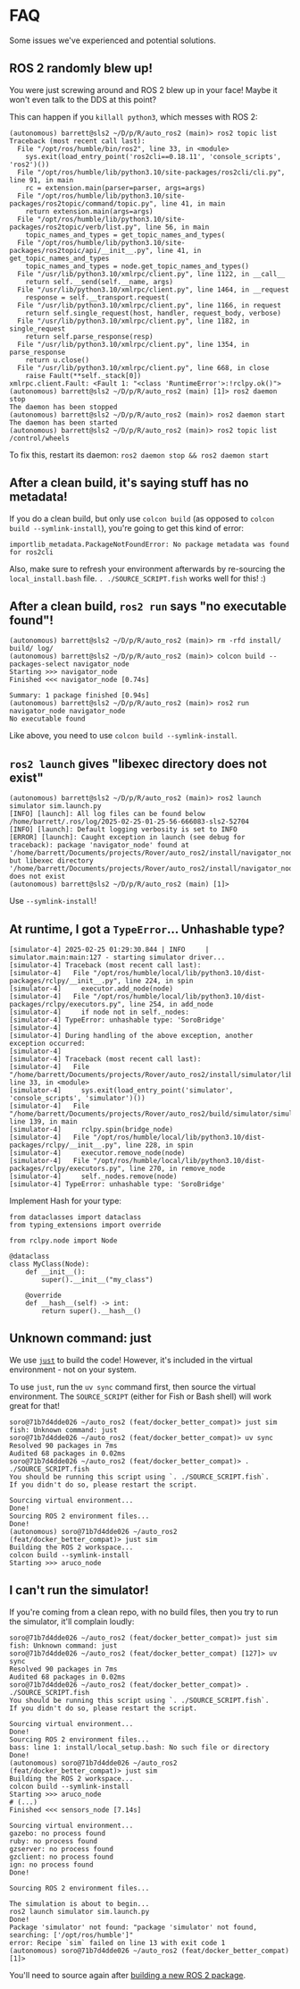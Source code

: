 # FAQ

Some issues we've experienced and potential solutions.

## ROS 2 randomly blew up!

You were just screwing around and ROS 2 blew up in your face! Maybe it won't even talk to the DDS at this point?

This can happen if you `killall python3`, which messes with ROS 2:

```python3
(autonomous) barrett@sls2 ~/D/p/R/auto_ros2 (main)> ros2 topic list
Traceback (most recent call last):
  File "/opt/ros/humble/bin/ros2", line 33, in <module>
    sys.exit(load_entry_point('ros2cli==0.18.11', 'console_scripts', 'ros2')())
  File "/opt/ros/humble/lib/python3.10/site-packages/ros2cli/cli.py", line 91, in main
    rc = extension.main(parser=parser, args=args)
  File "/opt/ros/humble/lib/python3.10/site-packages/ros2topic/command/topic.py", line 41, in main
    return extension.main(args=args)
  File "/opt/ros/humble/lib/python3.10/site-packages/ros2topic/verb/list.py", line 56, in main
    topic_names_and_types = get_topic_names_and_types(
  File "/opt/ros/humble/lib/python3.10/site-packages/ros2topic/api/__init__.py", line 41, in get_topic_names_and_types
    topic_names_and_types = node.get_topic_names_and_types()
  File "/usr/lib/python3.10/xmlrpc/client.py", line 1122, in __call__
    return self.__send(self.__name, args)
  File "/usr/lib/python3.10/xmlrpc/client.py", line 1464, in __request
    response = self.__transport.request(
  File "/usr/lib/python3.10/xmlrpc/client.py", line 1166, in request
    return self.single_request(host, handler, request_body, verbose)
  File "/usr/lib/python3.10/xmlrpc/client.py", line 1182, in single_request
    return self.parse_response(resp)
  File "/usr/lib/python3.10/xmlrpc/client.py", line 1354, in parse_response
    return u.close()
  File "/usr/lib/python3.10/xmlrpc/client.py", line 668, in close
    raise Fault(**self._stack[0])
xmlrpc.client.Fault: <Fault 1: "<class 'RuntimeError'>:!rclpy.ok()">
(autonomous) barrett@sls2 ~/D/p/R/auto_ros2 (main) [1]> ros2 daemon stop
The daemon has been stopped
(autonomous) barrett@sls2 ~/D/p/R/auto_ros2 (main)> ros2 daemon start
The daemon has been started
(autonomous) barrett@sls2 ~/D/p/R/auto_ros2 (main)> ros2 topic list
/control/wheels
```

To fix this, restart its daemon: `ros2 daemon stop && ros2 daemon start`

## After a clean build, it's saying stuff has no metadata!

If you do a clean build, but only use `colcon build` (as opposed to `colcon build --symlink-install`), you're going to get this kind of error:

```
importlib_metadata.PackageNotFoundError: No package metadata was found for ros2cli
```

Also, make sure to refresh your environment afterwards by re-sourcing the `local_install.bash` file. `. ./SOURCE_SCRIPT.fish` works well for this! :)

## After a clean build, `ros2 run` says "no executable found"!

```fish
(autonomous) barrett@sls2 ~/D/p/R/auto_ros2 (main)> rm -rfd install/ build/ log/
(autonomous) barrett@sls2 ~/D/p/R/auto_ros2 (main)> colcon build --packages-select navigator_node
Starting >>> navigator_node
Finished <<< navigator_node [0.74s]

Summary: 1 package finished [0.94s]
(autonomous) barrett@sls2 ~/D/p/R/auto_ros2 (main)> ros2 run navigator_node navigator_node
No executable found
```

Like above, you need to use `colcon build --symlink-install`.

## `ros2 launch` gives "libexec directory does not exist"

```fish
(autonomous) barrett@sls2 ~/D/p/R/auto_ros2 (main)> ros2 launch simulator sim.launch.py
[INFO] [launch]: All log files can be found below /home/barrett/.ros/log/2025-02-25-01-25-56-666083-sls2-52704
[INFO] [launch]: Default logging verbosity is set to INFO
[ERROR] [launch]: Caught exception in launch (see debug for traceback): package 'navigator_node' found at '/home/barrett/Documents/projects/Rover/auto_ros2/install/navigator_node', but libexec directory '/home/barrett/Documents/projects/Rover/auto_ros2/install/navigator_node/lib/navigator_node' does not exist
(autonomous) barrett@sls2 ~/D/p/R/auto_ros2 (main) [1]>
```

Use `--symlink-install`!

## At runtime, I got a `TypeError`... Unhashable type?

```python3
[simulator-4] 2025-02-25 01:29:30.844 | INFO     | simulator.main:main:127 - starting simulator driver...
[simulator-4] Traceback (most recent call last):
[simulator-4]   File "/opt/ros/humble/local/lib/python3.10/dist-packages/rclpy/__init__.py", line 224, in spin
[simulator-4]     executor.add_node(node)
[simulator-4]   File "/opt/ros/humble/local/lib/python3.10/dist-packages/rclpy/executors.py", line 254, in add_node
[simulator-4]     if node not in self._nodes:
[simulator-4] TypeError: unhashable type: 'SoroBridge'
[simulator-4]
[simulator-4] During handling of the above exception, another exception occurred:
[simulator-4]
[simulator-4] Traceback (most recent call last):
[simulator-4]   File "/home/barrett/Documents/projects/Rover/auto_ros2/install/simulator/lib/simulator/simulator", line 33, in <module>
[simulator-4]     sys.exit(load_entry_point('simulator', 'console_scripts', 'simulator')())
[simulator-4]   File "/home/barrett/Documents/projects/Rover/auto_ros2/build/simulator/simulator/main.py", line 139, in main
[simulator-4]     rclpy.spin(bridge_node)
[simulator-4]   File "/opt/ros/humble/local/lib/python3.10/dist-packages/rclpy/__init__.py", line 228, in spin
[simulator-4]     executor.remove_node(node)
[simulator-4]   File "/opt/ros/humble/local/lib/python3.10/dist-packages/rclpy/executors.py", line 270, in remove_node
[simulator-4]     self._nodes.remove(node)
[simulator-4] TypeError: unhashable type: 'SoroBridge'
```

Implement Hash for your type:

```python3
from dataclasses import dataclass
from typing_extensions import override

from rclpy.node import Node

@dataclass
class MyClass(Node):
    def __init__():
        super().__init__("my_class")

    @override
    def __hash__(self) -> int:
        return super().__hash__()
```

## Unknown command: just

We use [`just`](https://just.systems/man/en/) to build the code! However, it's included in the virtual environment - not on your system.

To use `just`, run the `uv sync` command first, then source the virtual environment. The `SOURCE_SCRIPT` (either for Fish or Bash shell) will work great for that!

```fish
soro@71b7d4dde026 ~/auto_ros2 (feat/docker_better_compat)> just sim
fish: Unknown command: just
soro@71b7d4dde026 ~/auto_ros2 (feat/docker_better_compat)> uv sync
Resolved 90 packages in 7ms
Audited 68 packages in 0.02ms
soro@71b7d4dde026 ~/auto_ros2 (feat/docker_better_compat)> . ./SOURCE_SCRIPT.fish
You should be running this script using `. ./SOURCE_SCRIPT.fish`.
If you didn't do so, please restart the script.

Sourcing virtual environment...
Done!
Sourcing ROS 2 environment files...
Done!
(autonomous) soro@71b7d4dde026 ~/auto_ros2 (feat/docker_better_compat)> just sim
Building the ROS 2 workspace...
colcon build --symlink-install
Starting >>> aruco_node
```

## I can't run the simulator!

If you're coming from a clean repo, with no build files, then you try to run the simulator, it'll complain loudly:

```fish
soro@71b7d4dde026 ~/auto_ros2 (feat/docker_better_compat)> just sim
fish: Unknown command: just
soro@71b7d4dde026 ~/auto_ros2 (feat/docker_better_compat) [127]> uv sync
Resolved 90 packages in 7ms
Audited 68 packages in 0.02ms
soro@71b7d4dde026 ~/auto_ros2 (feat/docker_better_compat)> . ./SOURCE_SCRIPT.fish
You should be running this script using `. ./SOURCE_SCRIPT.fish`.
If you didn't do so, please restart the script.

Sourcing virtual environment...
Done!
Sourcing ROS 2 environment files...
bass: line 1: install/local_setup.bash: No such file or directory
Done!
(autonomous) soro@71b7d4dde026 ~/auto_ros2 (feat/docker_better_compat)> just sim
Building the ROS 2 workspace...
colcon build --symlink-install
Starting >>> aruco_node
# (...)
Finished <<< sensors_node [7.14s]

Sourcing virtual environment...
gazebo: no process found
ruby: no process found
gzserver: no process found
gzclient: no process found
ign: no process found
Done!

Sourcing ROS 2 environment files...

The simulation is about to begin...
ros2 launch simulator sim.launch.py
Done!
Package 'simulator' not found: "package 'simulator' not found, searching: ['/opt/ros/humble']"
error: Recipe `sim` failed on line 13 with exit code 1
(autonomous) soro@71b7d4dde026 ~/auto_ros2 (feat/docker_better_compat) [1]>
```

You'll need to source again after [building a new ROS 2 package](https://docs.ros.org/en/humble/Tutorials/Beginner-Client-Libraries/Creating-Your-First-ROS2-Package.html).
